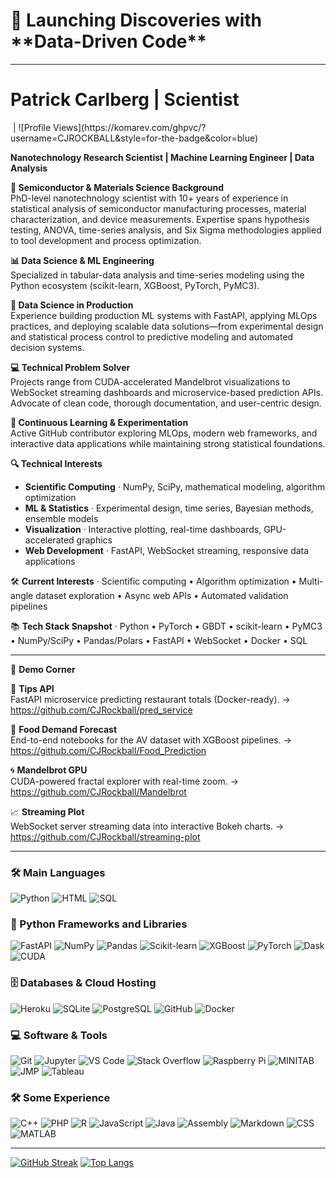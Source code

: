 <h1 align="left" style="border:none; padding-bottom:0;">🚀 Launching Discoveries with **Data-Driven Code**</h2>  

---

<h1>Patrick Carlberg&nbsp;|&nbsp;Scientist</h1>&nbsp;|&nbsp;![Profile Views](https://komarev.com/ghpvc/?username=CJROCKBALL&style=for-the-badge&color=blue)

**Nanotechnology Research Scientist&nbsp;|&nbsp;Machine Learning Engineer&nbsp;|&nbsp;Data Analysis**

**🔬 Semiconductor & Materials Science Background**  
PhD-level nanotechnology scientist with 10+ years of experience in statistical analysis of semiconductor manufacturing processes, material characterization, and device measurements. Expertise spans hypothesis testing, ANOVA, time-series analysis, and Six Sigma methodologies applied to tool development and process optimization.

**📊 Data Science & ML Engineering**  
Specialized in tabular-data analysis and time-series modeling using the Python ecosystem (scikit-learn, XGBoost, PyTorch, PyMC3).

**🔧 Data Science in Production**  
Experience building production ML systems with FastAPI, applying MLOps practices, and deploying scalable data solutions—from experimental design and statistical process control to predictive modeling and automated decision systems.

**💻 Technical Problem Solver**  
Projects range from CUDA-accelerated Mandelbrot visualizations to WebSocket streaming dashboards and microservice-based prediction APIs. Advocate of clean code, thorough documentation, and user-centric design.

**🔄 Continuous Learning & Experimentation**  
Active GitHub contributor exploring MLOps, modern web frameworks, and interactive data applications while maintaining strong statistical foundations.

**🔍 Technical Interests**  
- **Scientific Computing** · NumPy, SciPy, mathematical modeling, algorithm optimization  
- **ML & Statistics** · Experimental design, time series, Bayesian methods, ensemble models  
- **Visualization** · Interactive plotting, real-time dashboards, GPU-accelerated graphics  
- **Web Development** · FastAPI, WebSocket streaming, responsive data applications  

🛠 **Current Interests** · Scientific computing • Algorithm optimization • Multi-angle dataset exploration • Async web APIs • Automated validation pipelines  

📚 **Tech Stack Snapshot** · Python • PyTorch • GBDT • scikit-learn • PyMC3 • NumPy/SciPy • Pandas/Polars • FastAPI • WebSocket • Docker • SQL  

---

🔭 **Demo Corner**

🥧 **Tips API**  
FastAPI microservice predicting restaurant totals (Docker-ready).  → <https://github.com/CJRockball/pred_service>

🛒 **Food Demand Forecast**  
End-to-end notebooks for the AV dataset with XGBoost pipelines.  → <https://github.com/CJRockball/Food_Prediction>

🌀 **Mandelbrot GPU**  
CUDA-powered fractal explorer with real-time zoom.  → <https://github.com/CJRockball/Mandelbrot>

📈 **Streaming Plot**  
WebSocket server streaming data into interactive Bokeh charts.  → <https://github.com/CJRockball/streaming-plot>

---

### :hammer_and_wrench: Main Languages
![Python](https://img.shields.io/badge/Python-14354C?style=plastic&logo=python&logoColor=white)
![HTML](https://img.shields.io/badge/HTML-E34F26?style=plastic&logo=html5&logoColor=white)
![SQL](https://img.shields.io/badge/SQL-025E8C?style=plastic&logo=database&logoColor=white)

### :toolbox: Python Frameworks and Libraries
![FastAPI](https://img.shields.io/badge/FastAPI-000000?style=plastic&logo=fastapi&logoColor=white)
![NumPy](https://img.shields.io/badge/NumPy-013243?style=plastic&logo=numpy&logoColor=white)
![Pandas](https://img.shields.io/badge/Pandas-150458?style=plastic&logo=pandas&logoColor=white)
![Scikit-learn](https://img.shields.io/badge/Sklearn-2878A2?style=plastic&logo=scikitlearn&logoColor=white)
![XGBoost](https://img.shields.io/badge/XGBoost-276DC3?style=plastic&logo=xgboost&logoColor=white)
![PyTorch](https://img.shields.io/badge/PyTorch-FF6F00?style=plastic&logo=pytorch&logoColor=white)
![Dask](https://img.shields.io/badge/Dask-EF1161?style=plastic&logo=dask&logoColor=white)
![CUDA](https://img.shields.io/badge/CUDA-76B900?style=plastic&logo=nvidia&logoColor=white)

### :file_cabinet: Databases & Cloud Hosting
![Heroku](https://img.shields.io/badge/Heroku-430098?style=plastic&logo=heroku&logoColor=white)
![SQLite](https://img.shields.io/badge/SQLite-07405E?style=plastic&logo=sqlite&logoColor=white)
![PostgreSQL](https://img.shields.io/badge/PostgreSQL-316192?style=plastic&logo=postgresql&logoColor=white)
![GitHub](https://img.shields.io/badge/GitHub-100000?style=plastic&logo=github&logoColor=white)
![Docker](https://img.shields.io/badge/Docker-0078D7?style=plastic&logo=docker&logoColor=white)

### :computer: Software & Tools
![Git](https://img.shields.io/badge/Git-E44C30?style=plastic&logo=git&logoColor=white)
![Jupyter](https://img.shields.io/badge/Jupyter-F37626?style=plastic&logo=jupyter&logoColor=white)
![VS Code](https://img.shields.io/badge/VS%20Code-0078D7?style=plastic&logo=visual-studio-code&logoColor=white)
![Stack Overflow](https://img.shields.io/badge/Stack%20Overflow-FE7A16?style=plastic&logo=stack-overflow&logoColor=white)
![Raspberry Pi](https://img.shields.io/badge/Raspberry%20Pi-A22846?style=plastic&logo=raspberrypi&logoColor=white)
![MINITAB](https://img.shields.io/badge/MINITAB-4EAA25?style=plastic&logo=marketo&logoColor=white)
![JMP](https://img.shields.io/badge/JMP-FA5C5C?style=plastic&logo=anaconda&logoColor=white)
![Tableau](https://img.shields.io/badge/Tableau-0B5CAB?style=plastic&logo=tableau&logoColor=white)

### :hammer_and_wrench: Some Experience
![C++](https://img.shields.io/badge/C++-00599C?style=plastic&logo=c%2B%2B&logoColor=white)
![PHP](https://img.shields.io/badge/PHP-777BB4?style=plastic&logo=php&logoColor=white)
![R](https://img.shields.io/badge/R-276DC3?style=plastic&logo=r&logoColor=white)
![JavaScript](https://img.shields.io/badge/JavaScript-323330?style=plastic&logo=javascript&logoColor=F7DF1E)
![Java](https://img.shields.io/badge/Java-ED8B00?style=plastic&logo=openjdk&logoColor=white)
![Assembly](https://img.shields.io/badge/Assembly-525252?style=plastic&logo=verilog&logoColor=white)
![Markdown](https://img.shields.io/badge/Markdown-000000?style=plastic&logo=markdown&logoColor=white)
![CSS](https://img.shields.io/badge/CSS-157286?style=plastic&logo=css3&logoColor=white)
![MATLAB](https://img.shields.io/badge/MATLAB-0B5CAB?style=plastic&logo=mathworks&logoColor=white)

---

[![GitHub Streak](http://github-readme-streak-stats.herokuapp.com?user=CJROCKBALL&theme=dark&background=000000)](https://git.io/streak-stats) [![Top Langs](https://github-readme-stats.vercel.app/api/top-langs/?username=CJROCKBALL&layout=compact&theme=vision-friendly-dark)](https://github.com/anuraghazra/github-readme-stats)
